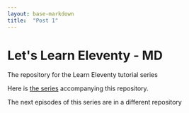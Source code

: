 ```yaml
---
layout: base-markdown
title:  "Post 1"
---
```


# Let's Learn Eleventy - MD

The repository for the Learn Eleventy tutorial series

Here is [the series](https://dev.to/psypher1/series/18202) accompanying this repository.


The next episodes of this series are in a different repository